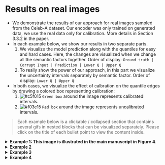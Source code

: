# Results on real images
* We demonstrate the results of our approach for real images sampled from the Celeb-A dataset. Our encoder was only trained 
on generated data, we use the real data only for calibration. More details in Section 3.3.2 in the paper.
* In each example below, we show our results in two separate parts.
    1. We visualize the model prediction along with the quantiles for easy and hard cases. Here, the changes are visualized
    when we change all the semantic factors together. Order of display: `Ground truth | Corrupt Input | Prediction | Lower Q | Upper Q`
    2.  To really show the power of our approach, in this part we visualize the uncertainty intervals separately 
    by semantic factor. Order of display: `Lower Q | Upper Q`
* In both cases, we visualize the effect of calbration on the quantile edges by drawing a colored box representing calibration:
    1. ![#c5f015](https://via.placeholder.com/15/c5f015/c5f015.png) `Green box` around the image represents calibrated intervals. 
    2. ![#f03c15](https://via.placeholder.com/15/f03c15/f03c15.png) `Red box` around the image represents uncalibrated intervals.

> Each example below is a clickable / collapsed section that contains several gifs in nested blocks that can be visualized separately. Please click on the 
title of each bullet point to view the content inside.


<details><summary><b> Example 1: This image is illustrated in the main manuscript in Figure 4. </b></summary>
<blockquote>
  <details><summary>Easy / hard results</summary>
  <blockquote>
    
|                  |            | 
| ---              |     ---    |  
| Easy  |![](assets/change_gifs/1745/easy/all_attributes.gif)  
| Hard  |![](assets/change_gifs/1745/hard/all_attributes.gif)  
    
  </blockquote>
  </details>
  <details><summary>Uncertainty intervals per semantic factor</summary>
  <blockquote>
  <details><summary>Smile</summary>
  <blockquote>
    
|      Easy            |       Hard     | 
| ---              |     ---    |  
|![](assets/change_gifs/1745/easy/Mouth_Smile.gif) |![](assets/change_gifs/1745/hard/Mouth_Smile.gif) 
    
  </blockquote>
  </details>
  <details><summary>Glasses</summary>
  <blockquote>
    
|      Easy            |       Hard     | 
| ---              |     ---    |  
|![](assets/change_gifs/1745/easy/Eye_Glasses.gif) |![](assets/change_gifs/1745/hard/Eye_Glasses.gif) 
    
  </blockquote>
  </details>
  <details><summary>Hair</summary>
  <blockquote>
    
|      Easy            |       Hard     | 
| ---              |     ---    |  
|![](assets/change_gifs/1745/easy/all_hair.gif) |![](assets/change_gifs/1745/hard/all_hair.gif) 
    
  </blockquote>
  </details>
    
  </blockquote>
  </details>
</blockquote>
</details>


<details><summary><b> Example 2 </b></summary>
<blockquote>
  <details><summary>Easy / hard results</summary>
  <blockquote>
    
|                  |            | 
| ---              |     ---    |  
| Easy  |![](assets/change_gifs/1849/easy/all_attributes.gif)  
| Hard  |![](assets/change_gifs/1849/hard/all_attributes.gif)  
    
  </blockquote>
  </details>
  <details><summary>Uncertainty intervals per semantic factor</summary>
  <blockquote>
  <details><summary>Perceived gender</summary>
  <blockquote>
    
|      Easy            |       Hard     | 
| ---              |     ---    |  
|![](assets/change_gifs/1849/easy/Gender.gif) |![](assets/change_gifs/1849/hard/Gender.gif) 
    
  </blockquote>
  </details>
  <details><summary>Glasses</summary>
  <blockquote>
    
|      Easy            |       Hard     | 
| ---              |     ---    |  
|![](assets/change_gifs/1849/easy/Eye_Glasses.gif) |![](assets/change_gifs/1849/hard/Eye_Glasses.gif) 
    
  </blockquote>
  </details>
  <details><summary>Hair</summary>
  <blockquote>
    
|      Easy            |       Hard     | 
| ---              |     ---    |  
|![](assets/change_gifs/1849/easy/all_hair.gif) |![](assets/change_gifs/1849/hard/all_hair.gif) 
    
  </blockquote>
  </details>
    
  </blockquote>
  </details>
</blockquote>
</details>

<details><summary><b> Example 3 </b></summary>
<blockquote>
  <details><summary>Easy / hard results</summary>
  <blockquote>
    
|                  |            | 
| ---              |     ---    |  
| Easy  |![](assets/change_gifs/2235/easy/all_attributes.gif)  
| Hard  |![](assets/change_gifs/2235/hard/all_attributes.gif)  
    
  </blockquote>
  </details>
  <details><summary>Uncertainty intervals per semantic factor</summary>
  <blockquote>
  <details><summary>Perceived Gender</summary>
  <blockquote>
    
|      Easy            |       Hard     | 
| ---              |     ---    |  
|![](assets/change_gifs/2235/easy/Gender.gif) |![](assets/change_gifs/2235/hard/Gender.gif) 
    
  </blockquote>
  </details>
  <details><summary>Hair</summary>
  <blockquote>
    
|      Easy            |       Hard     | 
| ---              |     ---    |  
|![](assets/change_gifs/2235/easy/all_hair.gif) |![](assets/change_gifs/2235/hard/all_hair.gif) 
    
  </blockquote>
  </details>
  <details><summary>Expression</summary>
  <blockquote>
    
|      Easy            |       Hard     | 
| ---              |     ---    |  
|![](assets/change_gifs/2235/easy/Mouth_Smile.gif) |![](assets/change_gifs/2235/hard/Mouth_Smile.gif) 
    
  </blockquote>
  </details>
    
  </blockquote>
  </details>
</blockquote>
</details>

<details><summary><b> Example 4 </b></summary>
<blockquote>
  <details><summary>Easy / hard results</summary>
  <blockquote>
    
|                  |            | 
| ---              |     ---    |  
| Easy  |![](assets/change_gifs/2269/easy/all_attributes.gif)  
| Hard  |![](assets/change_gifs/2269/hard/all_attributes.gif)  
    
  </blockquote>
  </details>
  <details><summary>Uncertainty intervals per semantic factor</summary>
  <blockquote>
  <details><summary>Hair</summary>
  <blockquote>
    
|      Easy            |       Hard     | 
| ---              |     ---    |  
|![](assets/change_gifs/2269/easy/all_hair.gif) |![](assets/change_gifs/2269/hard/all_hair.gif) 
    
  </blockquote>
  </details>
  <details><summary>Glasses</summary>
  <blockquote>
    
|      Easy            |       Hard     | 
| ---              |     ---    |  
|![](assets/change_gifs/2269/easy/Eye_Glasses.gif) |![](assets/change_gifs/2269/hard/Eye_Glasses.gif) 
    
  </blockquote>
  </details>
  <details><summary>Perceived Gender</summary>
  <blockquote>
    
|      Easy            |       Hard     | 
| ---              |     ---    |  
|![](assets/change_gifs/2269/easy/Gender.gif) |![](assets/change_gifs/2269/hard/Gender.gif) 
    
  </blockquote>
  </details>
    
  </blockquote>
  </details>
</blockquote>
</details>




